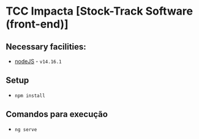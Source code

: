 # TCC Impacta [Stock-Track Software (front-end)]

## Necessary facilities:

- [nodeJS](https://nodejs.org/en/) - `v14.16.1`

## Setup

- `npm install`

## Comandos para execução

- `ng serve`
